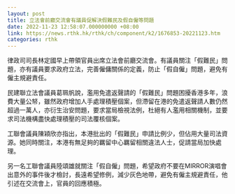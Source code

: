 ```yaml
---
layout: post
title: 立法會前廳交流會有議員促解決假難民及假自僱等問題
date: 2022-11-23 12:58:07.000000000 +08:00
link: https://news.rthk.hk/rthk/ch/component/k2/1676853-20221123.htm
categories: rthk
---
```


律政司司長林定國早上帶領官員出席立法會前廳交流會。有議員關注「假難民」問題，亦有議員要求政府立法，完善僱傭關係的定義，防止「假自僱」問題，避免有僱主規避責任。

民建聯立法會議員葛珮帆說，濫用免遣返聲請的「假難民」問題困擾香港多年，浪費大量公帑，雖然政府增加人手處理積壓個案，但滯留在港的免遣返聲請人數仍然超過一萬人，亦衍生治安問題，要求當局檢視法例，杜絕有人濫用相關機制，並要求司法機構盡快處理積壓的司法覆核個案。

工聯會議員陳㯋欣亦指出，本港批出的「假難民」申請比例少，但佔用大量司法資源。她同時關注，本港有無足夠的羈留中心羈留相關違法人士，促請當局加快處理。

另一名工聯會議員陸頌雄就關注「假自僱」問題，希望政府不要在MIRROR演唱會出意外的事件後才檢討，長遠希望修例，減少灰色地帶，避免有僱主規避責任，他引述在交流會上，官員的回應積極。

